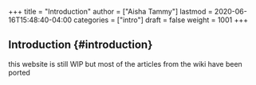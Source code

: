 +++
title = "Introduction"
author = ["Aisha Tammy"]
lastmod = 2020-06-16T15:48:40-04:00
categories = ["intro"]
draft = false
weight = 1001
+++

## Introduction {#introduction}

this website is still WIP but most of the articles from the wiki have been ported
